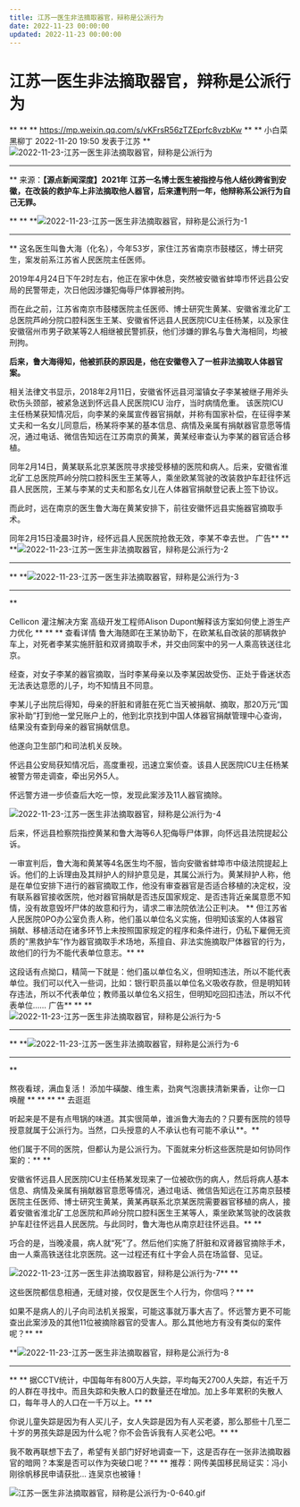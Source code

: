 ```yaml
---
title: 江苏一医生非法摘取器官，辩称是公派行为
date: 2022-11-23 00:00:00
updated: 2022-11-23 00:00:00
---
```



# 江苏一医生非法摘取器官，辩称是公派行为
**
**
**
https://mp.weixin.qq.com/s/vKFrsR56zTZEprfc8vzbKw
**
**
小白菜 黑柳丁 2022-11-20 19:50 发表于江苏
**![2022-11-23-江苏一医生非法摘取器官，辩称是公派行为](assets/2022-11-23-江苏一医生非法摘取器官，辩称是公派行为.gif)
****
**
来源：**【源点新闻深度】2021年**
**江苏一名博士医生被指控与他人结伙跨省到安徽，在改装的救护车上非法摘取他人器官，后来遭判刑一年，他辩称系公派行为自己无罪。**

**
**
**![2022-11-23-江苏一医生非法摘取器官，辩称是公派行为-1](assets/2022-11-23-江苏一医生非法摘取器官，辩称是公派行为-1.png)
****
**
这名医生叫鲁大海（化名），今年53岁，家住江苏省南京市鼓楼区，博士研究生，案发前系江苏省人民医院主任医师。

2019年4月24日下午2时左右，他正在家中休息，突然被安徽省蚌埠市怀远县公安局的民警带走，次日他因涉嫌犯侮辱尸体罪被刑拘。

而在此之前，江苏省南京市鼓楼医院主任医师、博士研究生黄某、安徽省淮北矿工总医院芦岭分院口腔科医生王某、安徽省怀远县人民医院ICU主任杨某，以及家住安徽宿州市男子欧某等2人相继被民警抓获，他们涉嫌的罪名与鲁大海相同，均被刑拘。

**后来，鲁大海得知，他被抓获的原因是，他在安徽卷入了一桩非法摘取人体器官案。**

相关法律文书显示，2018年2月11日，安徽省怀远县河溜镇女子李某被继子用斧头砍伤头颈部，被紧急送到怀远县人民医院ICU 治疗，当时病情危重。
该医院ICU主任杨某获知情况后，向李某的亲属宣传器官捐献，并称有国家补偿，在征得李某丈夫和一名女儿同意后，杨某将李某的基本信息、病情及亲属有捐献器官意愿等情况，通过电话、微信告知远在江苏南京的黄某，黄某经审查认为李某的器官适合移植。

同年2月14日，黄某联系北京某医院寻求接受移植的医院和病人。后来，安徽省淮北矿工总医院芦岭分院口腔科医生王某等人，乘坐欧某驾驶的改装救护车赶往怀远县人民医院，王某与李某的丈夫和那名女儿在人体器官捐献登记表上签下协议。

而此时，远在南京的医生鲁大海在黄某安排下，前往安徽怀远县实施器官摘取手术。

同年2月15日凌晨3时许，经怀远县人民医院抢救无效，李某不幸去世。
广告**
**
**![2022-11-23-江苏一医生非法摘取器官，辩称是公派行为-2](assets/2022-11-23-江苏一医生非法摘取器官，辩称是公派行为-2.png)
****
**
**![2022-11-23-江苏一医生非法摘取器官，辩称是公派行为-3](assets/2022-11-23-江苏一医生非法摘取器官，辩称是公派行为-3.png)
****
**

Cellicon 灌注解决方案
高级开发工程师Alison Dupont解释该方案如何使上游生产力优化
**
**
**
查看详情
鲁大海随即在王某协助下，在欧某私自改装的那辆救护车上，对死者李某实施肝脏和双肾摘取手术，并交由同案中的另一人乘高铁送往北京。

经查，对女子李某的器官摘取，当时李某母亲以及李某因故受伤、正处于昏迷状态无法表达意愿的儿子，均不知情且不同意。

李某儿子出院后得知，母亲的肝脏和肾脏在死亡当天被捐献、摘取，那20万元“国家补助”打到他一堂兄账户上的，他到北京找到中国人体器官捐献管理中心查询，结果没有查到母亲的器官捐献信息。

他遂向卫生部门和司法机关反映。

怀远县公安局获知情况后，高度重视，迅速立案侦查。该县人民医院ICU主任杨某被警方带走调查，牵出另外5人。

怀远警方进一步侦查后大吃一惊，发现此案涉及11人器官摘除。

![2022-11-23-江苏一医生非法摘取器官，辩称是公派行为-4](assets/2022-11-23-江苏一医生非法摘取器官，辩称是公派行为-4.jpeg)

后来，怀远县检察院指控黄某和鲁大海等6人犯侮辱尸体罪，向怀远县法院提起公诉。

一审宣判后，鲁大海和黄某等4名医生均不服，皆向安徽省蚌埠市中级法院提起上诉。他们的上诉理由及其辩护人的辩护意见是，其属公派行为。黄某辩护人称，他是在单位安排下进行的器官摘取工作，他没有审查器官是否适合移植的决定权，没有联系器官接收医院，他对器官捐献是否违反国家规定、是否违背近亲属意愿不知情，没有故意毁坏尸体的故意和行为，请求二审法院依法公正判决。
**
但江苏省人民医院0PO办公室负责人称，他们虽以单位名义实施，但明知该案的人体器官捐献、移植活动在诸多环节上未按照国家规定的程序和条件进行，仍私下雇佣无资质的“黑救护车”作为器官摘取手术场地，系擅自、非法实施摘取尸体器官的行为，故他们的行为不能代表单位意志。**
**

这段话有点拗口，精简一下就是：他们虽以单位名义，但明知违法，所以不能代表单位。我们可以代入一些词，比如：银行职员虽以单位名义吸收存款，但是明知转存违法，所以不代表单位；教师虽以单位名义招生，但明知吃回扣违法，所以不代表单位……
广告**
**
**![2022-11-23-江苏一医生非法摘取器官，辩称是公派行为-5](assets/2022-11-23-江苏一医生非法摘取器官，辩称是公派行为-5.png)
****
**
**![2022-11-23-江苏一医生非法摘取器官，辩称是公派行为-6](assets/2022-11-23-江苏一医生非法摘取器官，辩称是公派行为-6.jpeg)
****
**

熬夜看球，满血复活！
添加牛磺酸、维生素，劲爽气泡裹挟清新果香，让你一口唤醒
**
**
**
**
去逛逛

听起来是不是有点甩锅的味道。其实很简单，谁派鲁大海去的？只要有医院的领导授意就属于公派行为。当然，口头授意的人不承认也有可能不承认**。**

他们属于不同的医院，但都认为是公派行为。下面就来分析这些医院是如何协同作案的：**
**

安徽省怀远县人民医院ICU主任杨某发现来了一位被砍伤的病人，然后将病人基本信息、病情及亲属有捐献器官意愿等情况，通过电话、微信告知远在江苏南京鼓楼医院主任医师、博士研究生黄某，黄某再联系北京某医院需要器官移植的病人，接着安徽省淮北矿工总医院和芦岭分院口腔科医生王某等人，乘坐欧某驾驶的改装救护车赶往怀远县人民医院。与此同时，鲁大海也从南京赶往怀远县。**
**

巧合的是，当晚凌晨，病人就“死”了。然后他们实施了肝脏和双肾器官摘除手术，由一人乘高铁送往北京医院。这一过程还有红十字会人员在场监督、见证。

![2022-11-23-江苏一医生非法摘取器官，辩称是公派行为-7](assets/2022-11-23-江苏一医生非法摘取器官，辩称是公派行为-7.jpeg)**
**

这些医院都信息相通，无缝对接，仅仅是医生个人行为，你信吗？**
**

如果不是病人的儿子向司法机关报案，可能这事就万事大吉了。怀远警方更不可能查出此案涉及的其他11位被摘除器官的受害人。那么其他地方有没有类似的案件呢？**
**

**![2022-11-23-江苏一医生非法摘取器官，辩称是公派行为-8](assets/2022-11-23-江苏一医生非法摘取器官，辩称是公派行为-8.png)
****
**
**
据CCTV统计，中国每年有800万人失踪，平均每天2700人失踪，有近千万的人群在寻找中。而且失踪和失散人口的数量还在增加。加上多年累积的失散人口，每年寻人的人口在一千万以上。**
**

你说儿童失踪是因为有人买儿子，女人失踪是因为有人买老婆，那么那些十几至二十岁的男孩失踪是因为什么呢？你不会告诉我有人买老公吧。**
**

我不敢再联想下去了，希望有关部门好好地调查一下，这是否存在一张非法摘取器官的暗网？本案是否可以作为突破口呢？**
**
推荐：网传美国移民局证实：冯小刚徐帆移民申请获批... 连吴京也被锤！


![江苏一医生非法摘取器官，辩称是公派行为-0-640.gif](assets/江苏一医生非法摘取器官，辩称是公派行为-0-640.gif)
